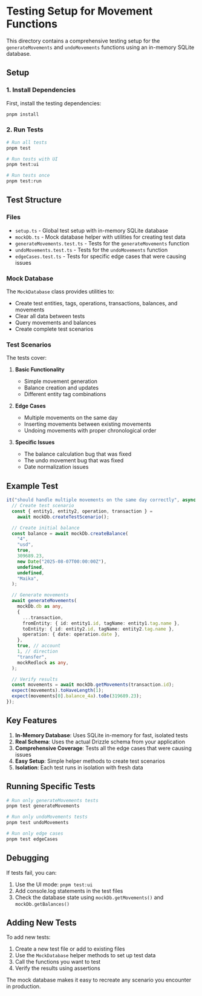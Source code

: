 # Testing Setup for Movement Functions

This directory contains a comprehensive testing setup for the `generateMovements` and `undoMovements` functions using an in-memory SQLite database.

## Setup

### 1. Install Dependencies

First, install the testing dependencies:

```bash
pnpm install
```

### 2. Run Tests

```bash
# Run all tests
pnpm test

# Run tests with UI
pnpm test:ui

# Run tests once
pnpm test:run
```

## Test Structure

### Files

- `setup.ts` - Global test setup with in-memory SQLite database
- `mockDb.ts` - Mock database helper with utilities for creating test data
- `generateMovements.test.ts` - Tests for the `generateMovements` function
- `undoMovements.test.ts` - Tests for the `undoMovements` function
- `edgeCases.test.ts` - Tests for specific edge cases that were causing issues

### Mock Database

The `MockDatabase` class provides utilities to:

- Create test entities, tags, operations, transactions, balances, and movements
- Clear all data between tests
- Query movements and balances
- Create complete test scenarios

### Test Scenarios

The tests cover:

1. **Basic Functionality**

   - Simple movement generation
   - Balance creation and updates
   - Different entity tag combinations

2. **Edge Cases**

   - Multiple movements on the same day
   - Inserting movements between existing movements
   - Undoing movements with proper chronological order

3. **Specific Issues**
   - The balance calculation bug that was fixed
   - The undo movement bug that was fixed
   - Date normalization issues

## Example Test

```typescript
it("should handle multiple movements on the same day correctly", async () => {
  // Create test scenario
  const { entity1, entity2, operation, transaction } =
    await mockDb.createTestScenario();

  // Create initial balance
  const balance = await mockDb.createBalance(
    "4",
    "usd",
    true,
    309689.23,
    new Date("2025-08-07T00:00:00Z"),
    undefined,
    undefined,
    "Maika",
  );

  // Generate movements
  await generateMovements(
    mockDb.db as any,
    {
      ...transaction,
      fromEntity: { id: entity1.id, tagName: entity1.tag.name },
      toEntity: { id: entity2.id, tagName: entity2.tag.name },
      operation: { date: operation.date },
    },
    true, // account
    1, // direction
    "transfer",
    mockRedlock as any,
  );

  // Verify results
  const movements = await mockDb.getMovements(transaction.id);
  expect(movements).toHaveLength(1);
  expect(movements[0].balance_4a).toBe(319689.23);
});
```

## Key Features

1. **In-Memory Database**: Uses SQLite in-memory for fast, isolated tests
2. **Real Schema**: Uses the actual Drizzle schema from your application
3. **Comprehensive Coverage**: Tests all the edge cases that were causing issues
4. **Easy Setup**: Simple helper methods to create test scenarios
5. **Isolation**: Each test runs in isolation with fresh data

## Running Specific Tests

```bash
# Run only generateMovements tests
pnpm test generateMovements

# Run only undoMovements tests
pnpm test undoMovements

# Run only edge cases
pnpm test edgeCases
```

## Debugging

If tests fail, you can:

1. Use the UI mode: `pnpm test:ui`
2. Add console.log statements in the test files
3. Check the database state using `mockDb.getMovements()` and `mockDb.getBalances()`

## Adding New Tests

To add new tests:

1. Create a new test file or add to existing files
2. Use the `MockDatabase` helper methods to set up test data
3. Call the functions you want to test
4. Verify the results using assertions

The mock database makes it easy to recreate any scenario you encounter in production.
